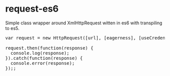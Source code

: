 # request-es6
Simple class wrapper around XmlHttpRequest witten in es6 with transpiling to es5.

<pre>
var request = new HttpRequest([url], [eagerness], [useCredentials], [username], [password]);

request.then(function(response) {
  console.log(response);
}).catch(function(response) {
  console.error(response);
});;
</pre>

